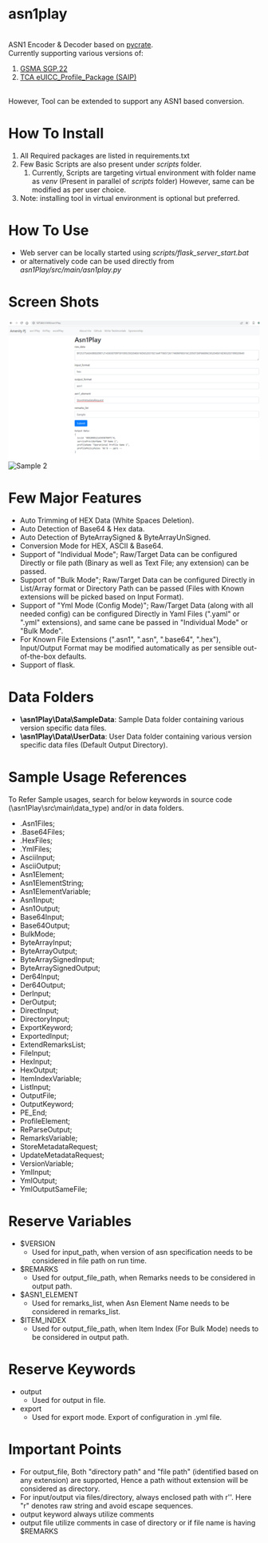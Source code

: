# asn1play

<BR>ASN1 Encoder &amp; Decoder based on [pycrate](https://github.com/P1sec/pycrate).
<BR>Currently supporting various versions of:
1. [GSMA SGP.22](https://www.gsma.com/esim/esim-specification/ "GSMA SGP.22" )
2. [TCA eUICC_Profile_Package (SAIP)](https://trustedconnectivityalliance.org/technology-library-sim-specifications/ "SAIP")

<BR>However, Tool can be extended to support any ASN1 based conversion.

# How To Install

<ol>
    <li>All Required packages are listed in requirements.txt
    <li>Few Basic Scripts are also present under <i>scripts</i> folder.
    <ol>
        <li>Currently, Scripts are targeting virtual environment with folder name as <i>venv</i> (Present in parallel of <i>scripts</i> folder)
        However, same can be modified as per user choice.
    </ol>
    <li>Note: installing tool in virtual environment is optional but preferred.
</ol>

# How To Use
<ul>
<li>Web server can be locally started using <i>scripts/flask_server_start.bat</i>
<li>or alternatively code can be used directly from <i>asn1Play/src/main/asn1play.py</i>
</ul>

# Screen Shots

![Sample 1](images\Sample1.png)
![Sample 2](https://github.com/impratikjaiswal/asn1play/tree/ef13a274e666a577e1c381cfc6cb85054147e5d2/images\Sample1.png)

# Few Major Features

<ul>
    <li>Auto Trimming of HEX Data (White Spaces Deletion).
    <li>Auto Detection of Base64 & Hex data.
    <li>Auto Detection of ByteArraySigned & ByteArrayUnSigned.
    <li>Conversion Mode for HEX, ASCII & Base64.
    <li>Support of "Individual Mode"; Raw/Target Data can be configured Directly or file path (Binary as well as Text File; any extension) can be passed.
    <li>Support of "Bulk Mode"; Raw/Target Data can be configured Directly in List/Array format or Directory Path can be passed (Files with Known extensions will be picked based on Input Format).
    <li>Support of "Yml Mode (Config Mode)"; Raw/Target Data (along with all needed config) can be configured Directly in Yaml Files (".yaml" or ".yml" extensions), and same cane be passed in "Individual Mode" or "Bulk Mode".
    <li>For Known File Extensions (".asn1", ".asn", ".base64", ".hex"), Input/Output Format may be modified automatically as per sensible out-of-the-box defaults.
    <li>Support of flask.
</ul>

# Data Folders

<ul>
    <li><b>\asn1Play\Data\SampleData</b>: Sample Data folder containing various version specific data files.
    <li><b>\asn1Play\Data\UserData</b>: User Data folder containing various version specific data files (Default Output Directory).
</ul>

# Sample Usage References

To Refer Sample usages, search for below keywords in source code (\asn1Play\src\main\data_type) and/or in data folders.
<ul>
    <li>.Asn1Files;
    <li>.Base64Files;
    <li>.HexFiles;
    <li>.YmlFiles;
    <li>AsciiInput;
    <li>AsciiOutput;
    <li>Asn1Element;
    <li>Asn1ElementString;
    <li>Asn1ElementVariable;
    <li>Asn1Input;
    <li>Asn1Output;
    <li>Base64Input;
    <li>Base64Output;
    <li>BulkMode;
    <li>ByteArrayInput;
    <li>ByteArrayOutput;
    <li>ByteArraySignedInput;
    <li>ByteArraySignedOutput;
    <li>Der64Input;
    <li>Der64Output;
    <li>DerInput;
    <li>DerOutput;
    <li>DirectInput;
    <li>DirectoryInput;
    <li>ExportKeyword;
    <li>ExportedInput;
    <li>ExtendRemarksList;
    <li>FileInput;
    <li>HexInput;
    <li>HexOutput;
    <li>ItemIndexVariable;
    <li>ListInput;
    <li>OutputFile;
    <li>OutputKeyword;
    <li>PE_End;
    <li>ProfileElement;
    <li>ReParseOutput;
    <li>RemarksVariable;
    <li>StoreMetadataRequest;
    <li>UpdateMetadataRequest;
    <li>VersionVariable;
    <li>YmlInput;
    <li>YmlOutput;
    <li>YmlOutputSameFile;
</ul>

# Reserve Variables

<ul>
    <li>$VERSION
    <ul>
        <li>Used for input_path, when version of asn specification needs to be considered in file path on run time.
    </ul>
    <li>$REMARKS
    <ul>
        <li>Used for output_file_path, when Remarks needs to be considered in output path.
    </ul>
    <li>$ASN1_ELEMENT
    <ul>
        <li>Used for remarks_list, when Asn Element Name needs to be considered in remarks_list.
    </ul>
    <li>$ITEM_INDEX
    <ul>
        <li>Used for output_file_path, when Item Index (For Bulk Mode) needs to be considered in output path.
    </ul>
</ul>

# Reserve Keywords

<ul>
    <li>output
    <ul>
        <li>Used for output in file.
    </ul>
    <li>export
    <ul>
        <li>Used for export mode. Export of configuration in .yml file.
    </ul>
</ul>

# Important Points

<ul>
    <li>For output_file, Both "directory path" and "file path" (identified based on any extension) are supported, Hence a path without extension will be considered as directory. 
    <li>For input/output via files/directory, always enclosed path with r''. Here "r" denotes raw string and avoid escape sequences.
    <li>output keyword always utilize comments
    <li>output file utilize comments in case of directory or if file name is having $REMARKS
</ul>
